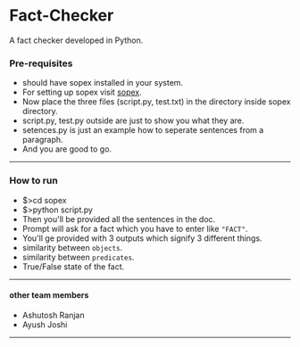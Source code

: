 # Fact-Checker

A fact checker developed in Python.

### Pre-requisites ###

- should have sopex installed in your system.
- For setting up sopex visit [sopex](https://github.com/codemaniac/sopex).
- Now place the three files (script.py, test.txt) in the directory inside sopex directory.
- script.py, test.py outside are just to show you what they are.
- setences.py is just an example how to seperate sentences from a paragraph.
- And you are good to go.

----------------------------

### How to run ###
- $>cd sopex
- $>python script.py
- Then you'll be provided all the sentences in the doc.
- Prompt will ask for a fact which you have to enter like `"FACT"`.
- You'll ge provided with 3 outputs which signify 3 different things.
- similarity between `objects`.
- similarity between `predicates`.
- True/False state of the fact.

-----------------------------

#### other team members ####
- Ashutosh Ranjan
- Ayush Joshi

--------------------
